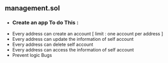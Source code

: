 ## management.sol
- ### Create an app To do This :
- Every address can create an account [ limit : one account per address ]
- Every address can update the information of self account
- Every address can delete self account
- Every address can access the information of self account
- Prevent logic Bugs

